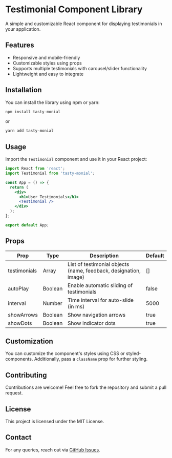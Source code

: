 # Testimonial Component Library

A simple and customizable React component for displaying testimonials in your application.

## Features

- Responsive and mobile-friendly
- Customizable styles using props
- Supports multiple testimonials with carousel/slider functionality
- Lightweight and easy to integrate

## Installation

You can install the library using npm or yarn:

```sh
npm install tasty-monial
```

or

```sh
yarn add tasty-monial
```

## Usage

Import the `Testimonial` component and use it in your React project:

```jsx
import React from 'react';
import Testimonial from 'tasty-monial';

const App = () => {
  return (
    <div>
      <h1>User Testimonials</h1>
      <Testimonial />
    </div>
  );
};

export default App;
```

## Props

| Prop        | Type      | Description                                  | Default |
|------------|----------|----------------------------------------------|---------|
| testimonials | Array    | List of testimonial objects (name, feedback, designation, image) | [] |
| autoPlay   | Boolean  | Enable automatic sliding of testimonials | false |
| interval   | Number   | Time interval for auto-slide (in ms) | 5000 |
| showArrows | Boolean  | Show navigation arrows | true |
| showDots   | Boolean  | Show indicator dots | true |

## Customization

You can customize the component's styles using CSS or styled-components. Additionally, pass a `className` prop for further styling.

## Contributing

Contributions are welcome! Feel free to fork the repository and submit a pull request.

## License

This project is licensed under the MIT License.

## Contact

For any queries, reach out via [GitHub Issues](https://github.com/your-repo/testimonial-component-library/issues).

